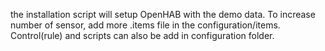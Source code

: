 the installation script will setup OpenHAB with the demo data.
To increase number of sensor, add more .items file in the configuration/items.
Control(rule) and scripts can also be add in configuration folder.
